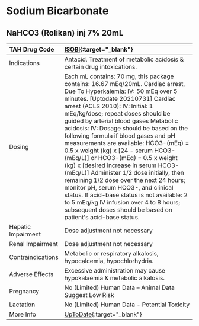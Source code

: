 # Sodium Bicarbonate

## NaHCO3 (Rolikan) inj 7% 20mL

| TAH Drug Code      | [ISOBI](https://www.tahsda.org.tw/drugs/hissearch.php?drug_code=ISOBI){:target="_blank"}                                                                                                                                                                                                                                                                                                                                                                                                                                                                                                                                                                                                                                                                                                                            |
|:-------------------|:--------------------------------------------------------------------------------------------------------------------------------------------------------------------------------------------------------------------------------------------------------------------------------------------------------------------------------------------------------------------------------------------------------------------------------------------------------------------------------------------------------------------------------------------------------------------------------------------------------------------------------------------------------------------------------------------------------------------------------------------------------------------------------------------------------------------|
| Indications        | Antacid. Treatment of metabolic acidosis & certain drug intoxications.                                                                                                                                                                                                                                                                                                                                                                                                                                                                                                                                                                                                                                                                                                                                              |
| Dosing             | Each mL contains: 70 mg, this package contains: 16.67 mEq/20mL. Cardiac arrest, Due To Hyperkalemia: IV: 50 mEq over 5 minutes. [Uptodate 20210731] Cardiac arrest (ACLS 2010): IV: Initial: 1 mEq/kg/dose; repeat doses should be guided by arterial blood gases Metabolic acidosis: IV: Dosage should be based on the following formula if blood gases and pH measurements are available: HCO3-(mEq) = 0.5 x weight (kg) x [24 - serum HCO3-(mEq/L)] or HCO3-(mEq) = 0.5 x weight (kg) x [desired increase in serum HCO3-(mEq/L)] Administer 1/2 dose initially, then remaining 1/2 dose over the next 24 hours; monitor pH, serum HCO3-, and clinical status. If acid-base status is not available: 2 to 5 mEq/kg IV infusion over 4 to 8 hours; subsequent doses should be based on patient's acid-base status. |
| Hepatic Impairment | Dose adjustment not necessary                                                                                                                                                                                                                                                                                                                                                                                                                                                                                                                                                                                                                                                                                                                                                                                       |
| Renal Impairment   | Dose adjustment not necessary                                                                                                                                                                                                                                                                                                                                                                                                                                                                                                                                                                                                                                                                                                                                                                                       |
| Contraindications  | Metabolic or respiratory alkalosis, hypocalcemia, hypochlorhydria.                                                                                                                                                                                                                                                                                                                                                                                                                                                                                                                                                                                                                                                                                                                                                  |
| Adverse Effects    | Excessive administration may cause hypokalaemia & metabolic alkalosis.                                                                                                                                                                                                                                                                                                                                                                                                                                                                                                                                                                                                                                                                                                                                              |
| Pregnancy          | No (Limited) Human Data – Animal Data Suggest Low Risk                                                                                                                                                                                                                                                                                                                                                                                                                                                                                                                                                                                                                                                                                                                                                              |
| Lactation          | No (Limited) Human Data - Potential Toxicity                                                                                                                                                                                                                                                                                                                                                                                                                                                                                                                                                                                                                                                                                                                                                                        |
| More Info          | [UpToDate](https://www.uptodate.com/contents/sodium-bicarbonate-drug-information){:target="_blank"}                                                                                                                                                                                                                                                                                                                                                                                                                                                                                                                                                                                                                                                                                                                 |

